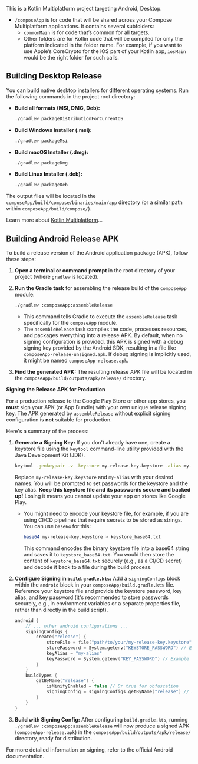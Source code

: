 This is a Kotlin Multiplatform project targeting Android, Desktop.

* `/composeApp` is for code that will be shared across your Compose Multiplatform applications.
  It contains several subfolders:
  - `commonMain` is for code that’s common for all targets.
  - Other folders are for Kotlin code that will be compiled for only the platform indicated in the folder name.
    For example, if you want to use Apple’s CoreCrypto for the iOS part of your Kotlin app,
    `iosMain` would be the right folder for such calls.

## Building Desktop Release

You can build native desktop installers for different operating systems. Run the following commands in the project root directory:

*   **Build all formats (MSI, DMG, Deb):**
    ```bash
    ./gradlew packageDistributionForCurrentOS
    ```

*   **Build Windows Installer (.msi):**
    ```bash
    ./gradlew packageMsi
    ```

*   **Build macOS Installer (.dmg):**
    ```bash
    ./gradlew packageDmg
    ```

*   **Build Linux Installer (.deb):**
    ```bash
    ./gradlew packageDeb
    ```

The output files will be located in the `composeApp/build/compose/binaries/main/app` directory (or a similar path within `composeApp/build/compose/`).

Learn more about [Kotlin Multiplatform](https://www.jetbrains.com/help/kotlin-multiplatform-dev/get-started.html)…

## Building Android Release APK

To build a release version of the Android application package (APK), follow these steps:

1.  **Open a terminal or command prompt** in the root directory of your project (where `gradlew` is located).
2.  **Run the Gradle task** for assembling the release build of the `composeApp` module:

    ```bash
    ./gradlew :composeApp:assembleRelease
    ```

    *   This command tells Gradle to execute the `assembleRelease` task specifically for the `composeApp` module.
    *   The `assembleRelease` task compiles the code, processes resources, and packages everything into a release APK. By default, when no signing configuration is provided, this APK is signed with a debug signing key provided by the Android SDK, resulting in a file like `composeApp-release-unsigned.apk`. If debug signing is implicitly used, it might be named `composeApp-release.apk`.
3.  **Find the generated APK:** The resulting release APK file will be located in the `composeApp/build/outputs/apk/release/` directory.

**Signing the Release APK for Production**

For a production release to the Google Play Store or other app stores, you **must** sign your APK (or App Bundle) with your own unique release signing key. The APK generated by `assembleRelease` without explicit signing configuration is **not** suitable for production.

Here's a summary of the process:

1.  **Generate a Signing Key:** If you don't already have one, create a keystore file using the `keytool` command-line utility provided with the Java Development Kit (JDK).
    ```bash
    keytool -genkeypair -v -keystore my-release-key.keystore -alias my-alias -keyalg RSA -keysize 2048 -validity 10000
    ```
    Replace `my-release-key.keystore` and `my-alias` with your desired names. You will be prompted to set passwords for the keystore and the key alias. **Keep this keystore file and its passwords secure and backed up!** Losing it means you cannot update your app on stores like Google Play.

    *   You might need to encode your keystore file, for example, if you are using CI/CD pipelines that require secrets to be stored as strings. You can use `base64` for this:
        ```bash
        base64 my-release-key.keystore > keystore_base64.txt
        ```
        This command encodes the binary keystore file into a base64 string and saves it to `keystore_base64.txt`. You would then store the content of `keystore_base64.txt` securely (e.g., as a CI/CD secret) and decode it back to a file during the build process.

2.  **Configure Signing in `build.gradle.kts`:** Add a `signingConfigs` block within the `android` block in your `composeApp/build.gradle.kts` file. Reference your keystore file and provide the keystore password, key alias, and key password (it's recommended to store passwords securely, e.g., in environment variables or a separate properties file, rather than directly in the build script).
    ```kotlin
    android {
        // ... other android configurations ...
        signingConfigs {
            create("release") {
                storeFile = file("path/to/your/my-release-key.keystore") // Use file()
                storePassword = System.getenv("KEYSTORE_PASSWORD") // Example using environment variable
                keyAlias = "my-alias"
                keyPassword = System.getenv("KEY_PASSWORD") // Example using environment variable
            }
        }
        buildTypes {
            getByName("release") {
                isMinifyEnabled = false // Or true for obfuscation
                signingConfig = signingConfigs.getByName("release") // Apply the release signing config
            }
        }
    }
    ```
3.  **Build with Signing Config:** After configuring `build.gradle.kts`, running `./gradlew :composeApp:assembleRelease` will now produce a signed APK (`composeApp-release.apk`) in the `composeApp/build/outputs/apk/release/` directory, ready for distribution.

For more detailed information on signing, refer to the official Android documentation.
